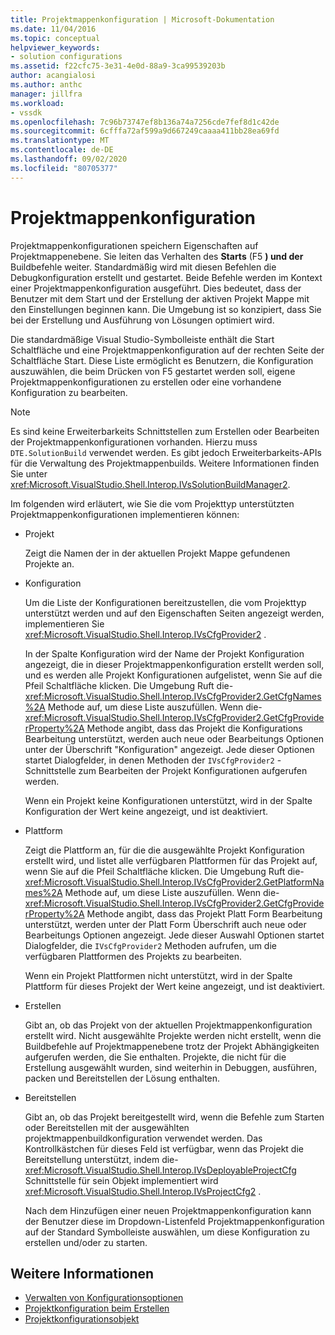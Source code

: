 ```yaml
---
title: Projektmappenkonfiguration | Microsoft-Dokumentation
ms.date: 11/04/2016
ms.topic: conceptual
helpviewer_keywords:
- solution configurations
ms.assetid: f22cfc75-3e31-4e0d-88a9-3ca99539203b
author: acangialosi
ms.author: anthc
manager: jillfra
ms.workload:
- vssdk
ms.openlocfilehash: 7c96b73747ef8b136a74a7256cde7fef8d1c42de
ms.sourcegitcommit: 6cfffa72af599a9d667249caaaa411bb28ea69fd
ms.translationtype: MT
ms.contentlocale: de-DE
ms.lasthandoff: 09/02/2020
ms.locfileid: "80705377"
---
```

# <a name="solution-configuration"></a>Projektmappenkonfiguration
Projektmappenkonfigurationen speichern Eigenschaften auf Projektmappenebene. Sie leiten das Verhalten des **Starts** (F5 **) und der** Buildbefehle weiter. Standardmäßig wird mit diesen Befehlen die Debugkonfiguration erstellt und gestartet. Beide Befehle werden im Kontext einer Projektmappenkonfiguration ausgeführt. Dies bedeutet, dass der Benutzer mit dem Start und der Erstellung der aktiven Projekt Mappe mit den Einstellungen beginnen kann. Die Umgebung ist so konzipiert, dass Sie bei der Erstellung und Ausführung von Lösungen optimiert wird.

 Die standardmäßige Visual Studio-Symbolleiste enthält die Start Schaltfläche und eine Projektmappenkonfiguration auf der rechten Seite der Schaltfläche Start. Diese Liste ermöglicht es Benutzern, die Konfiguration auszuwählen, die beim Drücken von F5 gestartet werden soll, eigene Projektmappenkonfigurationen zu erstellen oder eine vorhandene Konfiguration zu bearbeiten.

> [!NOTE]
> Es sind keine Erweiterbarkeits Schnittstellen zum Erstellen oder Bearbeiten der Projektmappenkonfigurationen vorhanden. Hierzu muss `DTE.SolutionBuild` verwendet werden. Es gibt jedoch Erweiterbarkeits-APIs für die Verwaltung des Projektmappenbuilds. Weitere Informationen finden Sie unter <xref:Microsoft.VisualStudio.Shell.Interop.IVsSolutionBuildManager2>.

 Im folgenden wird erläutert, wie Sie die vom Projekttyp unterstützten Projektmappenkonfigurationen implementieren können:

- Projekt

   Zeigt die Namen der in der aktuellen Projekt Mappe gefundenen Projekte an.

- Konfiguration

   Um die Liste der Konfigurationen bereitzustellen, die vom Projekttyp unterstützt werden und auf den Eigenschaften Seiten angezeigt werden, implementieren Sie <xref:Microsoft.VisualStudio.Shell.Interop.IVsCfgProvider2> .

   In der Spalte Konfiguration wird der Name der Projekt Konfiguration angezeigt, die in dieser Projektmappenkonfiguration erstellt werden soll, und es werden alle Projekt Konfigurationen aufgelistet, wenn Sie auf die Pfeil Schaltfläche klicken. Die Umgebung Ruft die- <xref:Microsoft.VisualStudio.Shell.Interop.IVsCfgProvider2.GetCfgNames%2A> Methode auf, um diese Liste auszufüllen. Wenn die- <xref:Microsoft.VisualStudio.Shell.Interop.IVsCfgProvider2.GetCfgProviderProperty%2A> Methode angibt, dass das Projekt die Konfigurations Bearbeitung unterstützt, werden auch neue oder Bearbeitungs Optionen unter der Überschrift "Konfiguration" angezeigt. Jede dieser Optionen startet Dialogfelder, in denen Methoden der `IVsCfgProvider2` -Schnittstelle zum Bearbeiten der Projekt Konfigurationen aufgerufen werden.

   Wenn ein Projekt keine Konfigurationen unterstützt, wird in der Spalte Konfiguration der Wert keine angezeigt, und ist deaktiviert.

- Plattform

   Zeigt die Plattform an, für die die ausgewählte Projekt Konfiguration erstellt wird, und listet alle verfügbaren Plattformen für das Projekt auf, wenn Sie auf die Pfeil Schaltfläche klicken. Die Umgebung Ruft die- <xref:Microsoft.VisualStudio.Shell.Interop.IVsCfgProvider2.GetPlatformNames%2A> Methode auf, um diese Liste auszufüllen. Wenn die- <xref:Microsoft.VisualStudio.Shell.Interop.IVsCfgProvider2.GetCfgProviderProperty%2A> Methode angibt, dass das Projekt Platt Form Bearbeitung unterstützt, werden unter der Platt Form Überschrift auch neue oder Bearbeitungs Optionen angezeigt. Jede dieser Auswahl Optionen startet Dialogfelder, die `IVsCfgProvider2` Methoden aufrufen, um die verfügbaren Plattformen des Projekts zu bearbeiten.

   Wenn ein Projekt Plattformen nicht unterstützt, wird in der Spalte Plattform für dieses Projekt der Wert keine angezeigt, und ist deaktiviert.

- Erstellen

   Gibt an, ob das Projekt von der aktuellen Projektmappenkonfiguration erstellt wird. Nicht ausgewählte Projekte werden nicht erstellt, wenn die Buildbefehle auf Projektmappenebene trotz der Projekt Abhängigkeiten aufgerufen werden, die Sie enthalten. Projekte, die nicht für die Erstellung ausgewählt wurden, sind weiterhin in Debuggen, ausführen, packen und Bereitstellen der Lösung enthalten.

- Bereitstellen

   Gibt an, ob das Projekt bereitgestellt wird, wenn die Befehle zum Starten oder Bereitstellen mit der ausgewählten projektmappenbuildkonfiguration verwendet werden. Das Kontrollkästchen für dieses Feld ist verfügbar, wenn das Projekt die Bereitstellung unterstützt, indem die- <xref:Microsoft.VisualStudio.Shell.Interop.IVsDeployableProjectCfg> Schnittstelle für sein Objekt implementiert wird <xref:Microsoft.VisualStudio.Shell.Interop.IVsProjectCfg2> .

  Nach dem Hinzufügen einer neuen Projektmappenkonfiguration kann der Benutzer diese im Dropdown-Listenfeld Projektmappenkonfiguration auf der Standard Symbolleiste auswählen, um diese Konfiguration zu erstellen und/oder zu starten.

## <a name="see-also"></a>Weitere Informationen
- [Verwalten von Konfigurationsoptionen](../../extensibility/internals/managing-configuration-options.md)
- [Projektkonfiguration beim Erstellen](../../extensibility/internals/project-configuration-for-building.md)
- [Projektkonfigurationsobjekt](../../extensibility/internals/project-configuration-object.md)
